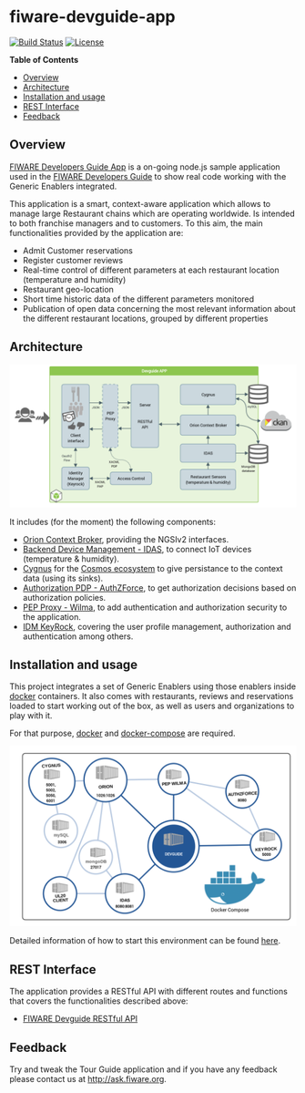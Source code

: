 # fiware-devguide-app
[![Build Status][travis-image]][travis-url]
[![License][license-image]][license-url]

**Table of Contents**

- [Overview](#overview)
- [Architecture](#architecture)
- [Installation and usage](#installation-and-usage)
- [REST Interface](#rest-interface)
- [Feedback](#feedback)

## Overview

[FIWARE Developers Guide App](https://github.com/Bitergia/fiware-devguide-app) is a on-going node.js sample application used in the [FIWARE Developers Guide](http://www.fiware.org/tour-guide/) to show real code working with the Generic Enablers integrated.

This application is a smart, context-aware application which allows to manage large Restaurant chains which are operating worldwide. Is intended to both franchise managers and to customers. To this aim, the main functionalities provided by the application are:

* Admit Customer reservations
* Register customer reviews
* Real-time control of different parameters at each restaurant location (temperature and humidity)
* Restaurant geo-location
* Short time historic data of the different parameters monitored
* Publication of open data concerning the most relevant information about the different restaurant locations, grouped by different properties

## Architecture

![Architecture diagram](https://github.com/Bitergia/fiware-devguide-app/blob/master/doc/img/archDiagram.png?raw=true "Architecture diagram")

It includes (for the moment) the following components:

* [Orion Context Broker](http://catalogue.fiware.org/enablers/publishsubscribe-context-broker-orion-context-broker), providing the NGSIv2 interfaces.
* [Backend Device Management - IDAS](http://catalogue.fiware.org/enablers/backend-device-management-idas),  to connect IoT devices (temperature & humidity).
* [Cygnus](https://github.com/telefonicaid/fiware-cygnus) for the [Cosmos ecosystem](http://catalogue.fiware.org/enablers/bigdata-analysis-cosmos) to give persistance to the context data (using its sinks).
* [Authorization PDP - AuthZForce](http://catalogue.fiware.org/enablers/authorization-pdp-authzforce), to get authorization decisions based on authorization policies.
* [PEP Proxy - Wilma](https://github.com/ging/fi-ware-pep-proxy), to add authentication and authorization security to the application.
* [IDM KeyRock](https://github.com/ging/fi-ware-idm), covering the user profile management, authorization and authentication among others.

## Installation and usage

This project integrates a set of Generic Enablers using those enablers inside [docker](https://github.com/docker/docker) containers. It also comes with restaurants, reviews and reservations loaded to start working out of the box, as well as users and organizations to play with it.

For that purpose, [docker](https://github.com/docker/docker) and [docker-compose](https://docs.docker.com/compose/) are required. 

![Compose Diagram](https://github.com/Bitergia/fiware-devguide-app/blob/master/doc/img/composeDiagram.png?raw=true "Compose Diagram")

Detailed information of how to start this environment can be found [here](https://github.com/Bitergia/fiware-devguide-app/tree/master/docker/images/fiware-devguide-app).

## REST Interface

The application provides a RESTful API with different routes and functions that covers the functionalities described above:

* [FIWARE Devguide RESTful API](http://docs.devguide.apiary.io)

## Feedback

Try and tweak the Tour Guide application and if you have any feedback please contact us at http://ask.fiware.org.

[travis-image]: https://travis-ci.org/Bitergia/fiware-devguide-app.svg?branch=master
[travis-url]: https://travis-ci.org/Bitergia/fiware-devguide-app

[license-image]: https://img.shields.io/npm/l/express.svg
[license-url]: https://github.com/Bitergia/fiware-devguide-app/blob/master/LICENSE